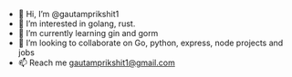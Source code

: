 - 👋 Hi, I’m @gautamprikshit1
- 👀 I’m interested in golang, rust.
- 🌱 I’m currently learning gin and gorm
- 💞️ I’m looking to collaborate on Go, python, express, node projects and jobs
- 📫 Reach me gautamprikshit1@gmail.com

<!---
gautamprikshit1/gautamprikshit1 is a ✨ special ✨ repository because its `README.md` (this file) appears on your GitHub profile.
You can click the Preview link to take a look at your changes.
--->
